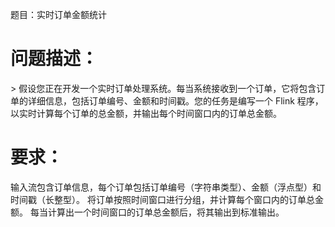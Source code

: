 题目：实时订单金额统计

<h1> 问题描述：</h1>>
假设您正在开发一个实时订单处理系统。每当系统接收到一个订单，它将包含订单的详细信息，包括订单编号、金额和时间戳。您的任务是编写一个 Flink 程序，以实时计算每个订单的总金额，并输出每个时间窗口内的订单总金额。
<h1>
要求：
</h1>

输入流包含订单信息，每个订单包括订单编号（字符串类型）、金额（浮点型）和时间戳（长整型）。 将订单按照时间窗口进行分组，并计算每个窗口内的订单总金额。 每当计算出一个时间窗口的订单总金额后，将其输出到标准输出。
